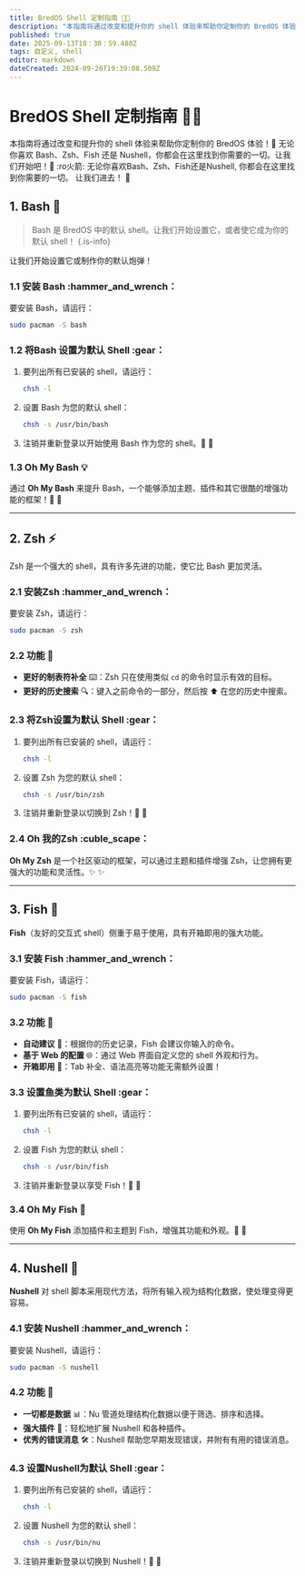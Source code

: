 ```yaml
---
title: BredOS Shell 定制指南 🐚🎨
description: "本指南将通过改变和提升你的 shell 体验来帮助你定制你的 BredOS 体验！🚀 无论你喜欢 Bash、Zsh、Fish 还是 Nushell，你都会在这里找到你需要的一切。让我们开始吧！🌊 :ro火箭: 无论你喜欢Bash、Zsh、Fish还是Nushell, 你都会在这里找到你需要的一切。 让我们进去！ 🌊"
published: true
date: 2025-09-13T10：30：59.488Z
tags: 自定义, shell
editor: markdown
dateCreated: 2024-09-20T19:39:08.509Z
---
```


# BredOS Shell 定制指南 🐚🎨

本指南将通过改变和提升你的 shell 体验来帮助你定制你的 BredOS 体验！🚀 无论你喜欢 Bash、Zsh、Fish 还是 Nushell，你都会在这里找到你需要的一切。让我们开始吧！🌊 :ro火箭: 无论你喜欢Bash、Zsh、Fish还是Nushell, 你都会在这里找到你需要的一切。 让我们进去！ 🌊

## 1. Bash 🐢

> Bash 是 BredOS 中的默认 shell。让我们开始设置它，或者使它成为你的默认 shell！
> {.is-info}

让我们开始设置它或制作你的默认炮弹！

### 1.1 安装 Bash :hammer_and_wrench：

要安装 Bash，请运行：

```bash
sudo pacman -S bash
```

### 1.2 将Bash 设置为默认 Shell :gear：

1. 要列出所有已安装的 shell，请运行：
   ```bash
   chsh -l
   ```
2. 设置 Bash 为您的默认 shell：
   ```bash
   chsh -s /usr/bin/bash
   ```
3. 注销并重新登录以开始使用 Bash 作为您的 shell。🔄 🔄

### 1.3 Oh My Bash 💡

通过 **Oh My Bash** 来提升 Bash，一个能够添加主题、插件和其它很酷的增强功能的框架！🌟 🌟

---

## 2. Zsh ⚡

Zsh 是一个强大的 shell，具有许多先进的功能，使它比 Bash 更加灵活。

### 2.1 安装Zsh :hammer_and_wrench：

要安装 Zsh，请运行：

```bash
sudo pacman -S zsh
```

### 2.2 功能 🌟

- **更好的制表符补全** ⌨️：Zsh 只在使用类似 `cd` 的命令时显示有效的目标。
- **更好的历史搜索** 🔍：键入之前命令的一部分，然后按 ⬆️ 在您的历史中搜索。

### 2.3 将Zsh设置为默认 Shell :gear：

1. 要列出所有已安装的 shell，请运行：
   ```bash
   chsh -l
   ```
2. 设置 Zsh 为您的默认 shell：
   ```bash
   chsh -s /usr/bin/zsh
   ```
3. 注销并重新登录以切换到 Zsh！🔄 🔄

### 2.4 Oh 我的Zsh :cuble_scape：

**Oh My Zsh** 是一个社区驱动的框架，可以通过主题和插件增强 Zsh，让您拥有更强大的功能和灵活性。✨ ✨

---

## 3. Fish 🐠

**Fish**（友好的交互式 shell）侧重于易于使用，具有开箱即用的强大功能。

### 3.1 安装 Fish :hammer_and_wrench：

要安装 Fish，请运行：

```bash
sudo pacman -S fish
```

### 3.2 功能 🌟

- **自动建议** 🤖：根据你的历史记录，Fish 会建议你输入的命令。
- **基于 Web 的配置** 🌐：通过 Web 界面自定义您的 shell 外观和行为。
- **开箱即用** 🧰：Tab 补全、语法高亮等功能无需额外设置！

### 3.3 设置鱼类为默认 Shell :gear：

1. 要列出所有已安装的 shell，请运行：
   ```bash
   chsh -l
   ```
2. 设置 Fish 为您的默认 shell：
   ```bash
   chsh -s /usr/bin/fish
   ```
3. 注销并重新登录以享受 Fish！🔄 🔄

### 3.4 Oh My Fish 🎣

使用 **Oh My Fish** 添加插件和主题到 Fish，增强其功能和外观。🌈 🌈

---

## 4. Nushell 🧠

**Nushell** 对 shell 脚本采用现代方法，将所有输入视为结构化数据，使处理变得更容易。

### 4.1 安装 Nushell :hammer_and_wrench：

要安装 Nushell，请运行：

```bash
sudo pacman -S nushell
```

### 4.2 功能 🌟

- **一切都是数据** 📊：Nu 管道处理结构化数据以便于筛选、排序和选择。
- **强大插件** 🔌：轻松地扩展 Nushell 和各种插件。
- **优秀的错误消息** 🛠️：Nushell 帮助您早期发现错误，并附有有用的错误消息。

### 4.3 设置Nushell为默认 Shell :gear：

1. 要列出所有已安装的 shell，请运行：
   ```bash
   chsh -l
   ```
2. 设置 Nushell 为您的默认 shell：
   ```bash
   chsh -s /usr/bin/nu
   ```
3. 注销并重新登录以切换到 Nushell！🔄 🔄
